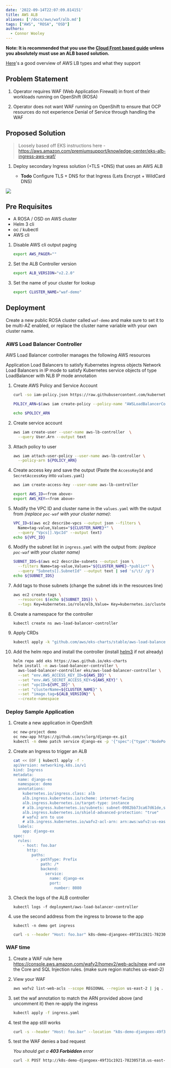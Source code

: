 ```yaml
---
date: '2022-09-14T22:07:09.814151'
title: AWS ALB
aliases: ['/docs/aws/waf/alb.md']
tags: ["AWS", "ROSA", "OSD"]
authors:
  - Connor Wooley
---
```

**Note: It is recommended that you use the [Cloud Front based guide](./cloud-front.md) unless you absolutely must use an ALB based solution.**

[Here](https://iamondemand.com/blog/elb-vs-alb-vs-nlb-choosing-the-best-aws-load-balancer-for-your-needs/)'s a good overview of AWS LB types and what they support

## Problem Statement

1. Operator requires WAF (Web Application Firewall) in front of their workloads running on OpenShift (ROSA)

1. Operator does not want WAF running on OpenShift to ensure that OCP resources do not experience Denial of Service through handling the WAF

## Proposed Solution

> Loosely based off EKS instructions here - https://aws.amazon.com/premiumsupport/knowledge-center/eks-alb-ingress-aws-waf/

1. Deploy secondary Ingress solution (+TLS +DNS) that uses an AWS ALB

    * **Todo** Configure TLS + DNS for that Ingress (Lets Encrypt + WildCard DNS)

![](./alb.drawio.png)

## Pre Requisites

* A ROSA / OSD on AWS cluster
* Helm 3 cli
* oc / kubectl
* AWS cli

1. Disable AWS cli output paging

    ```bash
    export AWS_PAGER=""
    ```

1. Set the ALB Controller version

    ```bash
    export ALB_VERSION="v2.2.0"
    ```

1. Set the name of your cluster for lookup

    ```bash
    export CLUSTER_NAME="waf-demo"
    ```

## Deployment

Create a new public ROSA cluster called `waf-demo` and make sure to set it to be multi-AZ enabled, or replace the cluster name variable with your own cluster name.

### AWS Load Balancer Controller

AWS Load Balancer controller manages the following AWS resources

Application Load Balancers to satisfy Kubernetes ingress objects
Network Load Balancers in IP mode to satisfy Kubernetes service objects of type LoadBalancer with NLB IP mode annotation

1. Create AWS Policy and Service Account

    ```bash
    curl -so iam-policy.json https://raw.githubusercontent.com/kubernetes-sigs/aws-load-balancer-controller/${ALB_VERSION}/docs/install/iam_policy.json

    POLICY_ARN=$(aws iam create-policy --policy-name "AWSLoadBalancerControllerIAMPolicy" --policy-document file://iam-policy.json --query Policy.Arn --output text)

    echo $POLICY_ARN
    ```

1. Create service account

    ```bash
    aws iam create-user --user-name aws-lb-controller  \
      --query User.Arn --output text
    ```

1. Attach policy to user

    ```bash
    aws iam attach-user-policy --user-name aws-lb-controller \
      --policy-arn ${POLICY_ARN}
    ```

1. Create access key and save the output (Paste the `AccessKeyId` and `SecretAccessKey` into `values.yaml`)

    ```bash
    aws iam create-access-key --user-name aws-lb-controller
    ```

    ```bash
    export AWS_ID=<from above>
    export AWS_KEY=<from above>
    ```

1. Modify the VPC ID and cluster name in the `values.yaml` with the output from *(replace `poc-waf` with your cluster name)*:

    ```bash
    VPC_ID=$(aws ec2 describe-vpcs --output json --filters \
      Name=tag-value,Values="${CLUSTER_NAME}*" \
      --query "Vpcs[].VpcId" --output text)
    echo ${VPC_ID}
    ```

1. Modify the subnet list in `ingress.yaml` with the output from: *(replace `poc-waf` with your cluster name)*

    ```bash
    SUBNET_IDS=$(aws ec2 describe-subnets --output json \
      --filters Name=tag-value,Values="${CLUSTER_NAME}-*public*" \
      --query "Subnets[].SubnetId" --output text | sed 's/\t/ /g')
    echo ${SUBNET_IDS}
    ```

1. Add tags to those subnets (change the subnet ids in the resources line)

    ```bash
    aws ec2 create-tags \
      --resources $(echo ${SUBNET_IDS}) \
      --tags Key=kubernetes.io/role/elb,Value= Key=kubernetes.io/cluster/${CLUSTER_NAME},Value=shared
    ```
1. Create a namespace for the controller

    ```bash
    kubectl create ns aws-load-balancer-controller
    ```

1. Apply CRDs

    ```bash
    kubectl apply -k "github.com/aws/eks-charts/stable/aws-load-balancer-controller//crds?ref=master"
    ```

1. Add the helm repo and install the controller (install [helm3](https://github.com/helm/helm/releases/tag/v3.5.4) if not already)

    ```bash
    helm repo add eks https://aws.github.io/eks-charts
    helm install -n aws-load-balancer-controller \
      aws-load-balancer-controller eks/aws-load-balancer-controller \
      --set "env.AWS_ACCESS_KEY_ID=${AWS_ID}" \
      --set "env.AWS_SECRET_ACCESS_KEY=${AWS_KEY}" \
      --set "vpcID=${VPC_ID}" \
      --set "clusterName=${CLUSTER_NAME}" \
      --set "image.tag=${ALB_VERSION}" \
      --create-namespace
    ```

### Deploy Sample Application

1. Create a new application in OpenShift

    ```bash
    oc new-project demo
    oc new-app https://github.com/sclorg/django-ex.git
    kubectl -n demo patch service django-ex -p '{"spec":{"type":"NodePort"}}'
    ```

1. Create an Ingress to trigger an ALB

    ```bash
    cat << EOF | kubectl apply -f -
    apiVersion: networking.k8s.io/v1
    kind: Ingress
    metadata:
      name: django-ex
      namespace: demo
      annotations:
        kubernetes.io/ingress.class: alb
        alb.ingress.kubernetes.io/scheme: internet-facing
        alb.ingress.kubernetes.io/target-type: instance
        # alb.ingress.kubernetes.io/subnets: subnet-0982bb73ca67d61de,subnet-0aa9967e8767d792f,subnet-0fd57669a80eb7596
        alb.ingress.kubernetes.io/shield-advanced-protection: "true"
        # wafv2 arn to use
        # alb.ingress.kubernetes.io/wafv2-acl-arn: arn:aws:wafv2:us-east-2:660250927410:regional/webacl/waf-demo/6565d2a1-6d26-4b6b-b56f-1e996c7e9e8f
      labels:
        app: django-ex
    spec:
      rules:
        - host: foo.bar
          http:
            paths:
              - pathType: Prefix
                path: /*
                backend:
                  service:
                    name: django-ex
                    port:
                      number: 8080
    ```

1. Check the logs of the ALB controller

    ```
    kubectl logs -f deployment/aws-load-balancer-controller
    ```

1. use the second address from the ingress to browse to the app

    ```
    kubectl -n demo get ingress
    ```

    ```bash
    curl -s --header "Host: foo.bar" k8s-demo-djangoex-49f31c1921-782305710.us-east-2.elb.amazonaws.com | head
    ```

### WAF time

1. Create a WAF rule here https://console.aws.amazon.com/wafv2/homev2/web-acls/new and use the Core and SQL Injection rules. (make sure region matches us-east-2)

1. View your WAF

    ```bash
    aws wafv2 list-web-acls --scope REGIONAL --region us-east-2 | jq .
    ```

1. set the waf annotation to match the ARN provided above (and uncomment it) then re-apply the ingress

    ```bash
    kubectl apply -f ingress.yaml
    ```

1. test the app still works

    ```bash
    curl -s --header "Host: foo.bar" --location "k8s-demo-djangoex-49f31c1921-782305710.us-east-2.elb.amazonaws.com"
    ```

1. test the WAF denies a bad request

    *You should get a **403 Forbidden** error*

    ```bash
    curl -X POST http://k8s-demo-djangoex-49f31c1921-782305710.us-east-2.elb.amazonaws.com -F "user='<script><alert>Hello></alert></script>'"
    ```
